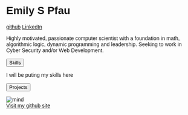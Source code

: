 <!-- <!DOCTYPE html> -->
<html lang="en">
<head>
<title>Page Title</title>
<meta charset="UTF-8">
<meta name="viewport" content="width=device-width, initial-scale=1">
<style>
/* Style the body */
body {
  font-family: Arial;
  margin: 0;
}

/* Header/Logo Title */
.header {
  padding: 60px;
  text-align: center;
  background: #FFFFFF;
  font-size: 30px;
  color: black;
  <!--background-image: url('headerBackground.jpg');
  height: 362px;
  width: 850px; 
  background-repeat: no-repeat;
  background-size: 850px 362px; -->
}

/* about Me */
.about {
    padding:20px;
}

/*collaspible*/
.collapsible {
  background-color: #FFFFFF;
  color: black;
  cursor: pointer;
  padding: 40px;
  width: 100%;
  border: none;
  text-align: center;
  outline: none;
  font-size: 30px;
}

/*Skills*/
.skills{
  background-color: #777;
  color: white;
  cursor: pointer;
  padding: 18px;
  width: 100%;
  border: none;
  text-align: left;
  outline: none;
  font-size: 15px;
}

/*Projects*/
.projects{
  padding:20px;
  columns: 100px 1;
  rows: 100px 2;
  text-align: center;
  class="center"
  font-size: 20px;
}
</style>
</head>
<body>



<div class="header" style= "width: 100%;">
  <h1>Emily S Pfau</h1>
  <a href="https://github.com/epfau22">github</a>
  <a href="https://github.com/epfau22">LinkedIn</a>
</div>

<!-- short summary about me and what I am interested in -->
<div class="about">
  <p>Highly motivated, passionate computer scientist with a foundation in math, algorithmic logic, dynamic programming and leadership. Seeking to work in Cyber Security and/or Web Development.</p>
</div>

<!-- once clicked my my skills (computer lanagues and other things) I have done will be shown -->
<button class="collapsible">Skills</button>
<div class="skills">
  <p>I will be puting my skills here </p>
</div>

<!-- once clicked links to other pages that show my programs I have made will be shown -->
<button class="collapsible">Projects</button>
<div class="projects">
</div>

<!-- other image -->
<img src="headerBackground.jpg" alt="mind" class="center">

<!-- end -->
<div><a href="https://github.com/epfau22">Visit my github site</a></div>


</body>
</html>


